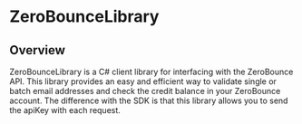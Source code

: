 # ZeroBounceLibrary
## Overview
ZeroBounceLibrary is a C# client library for interfacing with the ZeroBounce API. This library provides an easy and efficient way to validate single or batch email addresses and check the credit balance in your ZeroBounce account.
The difference with the SDK is that this library allows you to send the apiKey with each request.
